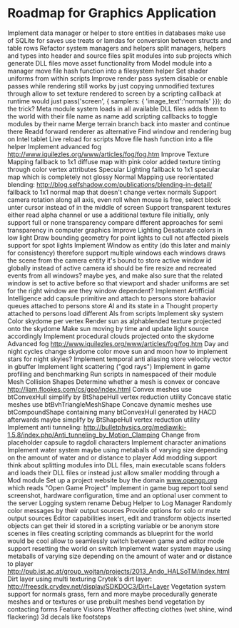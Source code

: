 Roadmap for Graphics Application
================================

Implement data manager or helper to store entities in databases
    make use of SQLite for saves
    use treats or lamdas for conversion between structs and table rows
Refactor system managers and helpers
    split managers, helpers and types into header and source files
    split modules into sub projects which generate DLL files
    move asset functionality from Model module into a manager
    move file hash function into a filesystem helper
Set shader uniforms from within scripts
Improve render pass system
    disable or enable passes while rendering still works by just copying unmodified textures through
    allow to set texture rendered to screen by a scripting callback at runtime
    would just pass('screen', { samplers: { 'image_text':'normals' }}); do the trick?
Meta module system
    loads in all available DLL files
    adds them to the world with their file name as name
    add scripting callbacks to toggle modules by their name
Merge terrain branch back into master and continue there
Readd forward renderer as alternative
Find window and rendering bug on Intel tablet
Live reload for scripts
    Move file hash function into a file helper
Implement advanced fog
    http://www.iquilezles.org/www/articles/fog/fog.htm
Improve Texture Mapping
    fallback to 1x1 diffuse map with pink color
    added texture tinting through color vertex attributes
Specular Lighting
    fallback to 1x1 specular map which is completely not glossy
Normal Mapping
    use reorientated blending:
    http://blog.selfshadow.com/publications/blending-in-detail/
    fallback to 1x1 normal map that doesn't change vertex normals
Support camera rotation along all axis, even roll
when mouse is free, select block unter cursor instead of in the middle of screen
Support transparent textures
    either read alpha channel or use a additional texture file
    initially, only support full or none transparency
    compare different approaches for semi transparency in computer graphics
Improve Lighting
    Desaturate colors in low light
    Draw bounding geometry for point lights to cull not affected pixels
    support for spot lights
Implement Window as entity (do this later and mainly for consistency)
    therefore support multiple windows
    each windows draws the scene from the camera entity it's bound to
    store active window id globally instead of active camera id
    should be fire resize and recreated events from all windows?
        maybe yes, and make also sure that the related window is set to active before
        so that viewport and shader uniforms are set for the right window
            are they window dependent?
Implement Artifficial Intelligence
    add capsule primitive and attach to persons
    store bahavior queues attached to persons
    store AI and its state in a Thought property attached to persons
    load different AIs from scripts
Implement sky system
    Color skydome per vertex
    Render sun as alphablended texture projected onto the skydome
    Make sun moving by time and update light source accordingly
    Implement procedural clouds projected onto the skydome
    Advanced fog
        http://www.iquilezles.org/www/articles/fog/fog.htm
    Day and night cycles
        change skydome color
        move sun and moon
        how to implement stars for night skyies?
Implement temporal anti aliasing
    store velocity vector in gbuffer
Implement light scattering ("god rays")
Implement in game profiling and benchmarking
Run scripts in namespaced of their module
Mesh Collision Shapes
    Determine whether a mesh is convex or concave
        http://liam.flookes.com/cs/geo/index.html
    Convex meshes use btConvexHull
        simplify by BtShapeHull vertex reduction utility
    Concave static meshes use btBvhTriangleMeshShape
    Concave dynamic meshes use btCompoundShape containing many btConvexHull
        generated by HACD
        afterwards maybe simplify by BtShapeHull vertex reduction utility
    Implement anti tunneling:
        http://bulletphysics.org/mediawiki-1.5.8/index.php/Anti_tunneling_by_Motion_Clamping
Change from placeholder capsule to ragdoll characters
Implement character animations
Implement water system
    maybe using metaballs of varying size depending on the amount of water and or distance to player
Add modding support
    think about splitting modules into DLL files, main executable scans folders and loads their DLL files
    or instead just allow smaller modding through a Mod module
Set up a project website
    buy the domain www.opengp.org which reads "Open Game Project"
Implement in game bug report tool
    send screenshot, hardware configuration, time and an optional user comment to the server
Logging system
    rename Debug Helper to Log Manager
    Randomly color messages by their output sources
    Provide options for solo or mute output sources
Editor capabilities
    insert, edit and transform objects
        inserted objects can get their id stored in a scripting variable or be anonym
    store scenes in files
        creating scripting commands as blueprint for the world would be cool
    allow to seamlessly switch between game and editor mode
    support resetting the world on switch
Implement water system
    maybe using metaballs of varying size depending on the amount of water and or distance to player
        http://pub.ist.ac.at/group_wojtan/projects/2013_Ando_HALSoTM/index.html
Dirt layer using multi texturing
    Crytek's dirt layer:
    http://freesdk.crydev.net/display/SDKDOC3/Dirt+Layer
Vegetation system
    support for normals grass, fern and more
    maybe procedurally generate meshes and or textures
    or use prebuilt meshes
    bend vegetation by contacting forms
Feature Visions
    Weather affecting clothes (wet shine, wind flackering)
    3d decals like footsteps
